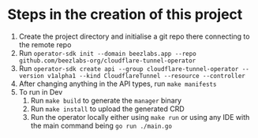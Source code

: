 # Steps in the creation of this project
1. Create the project directory and initialise a git repo there connecting to the remote repo
2. Run `operator-sdk init --domain beezlabs.app --repo github.com/beezlabs-org/cloudflare-tunnel-operator`
3. Run `operator-sdk create api --group cloudflare-tunnel-operator --version v1alpha1 --kind CloudflareTunnel --resource --controller`
4. After changing anything in the API types, run `make manifests`
5. To run in Dev
   1. Run `make build` to generate the `manager` binary
   2. Run `make install` to upload the generated CRD
   3. Run the operator locally either using `make run` or using any IDE with the main command being `go run ./main.go`